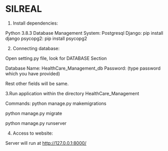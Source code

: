 # SILREAL

1. Install dependencies:

Python 3.8.3
Database Management System: Postgresql
Django: pip install django
psycopg2: pip install psycopg2

2. Connecting database:

Open setting.py file, look for DATABASE Section

Database Name: HealthCare_Management_db
Password: (type password which you have provided)

Rest other fields will be same.
 
3.Run application within the directory HealthCare_Management

Commands:
python manage.py makemigrations

python manage.py migrate

python manage.py runserver
 
4. Access to website: 

Server will run at http://127.0.0.1:8000/

